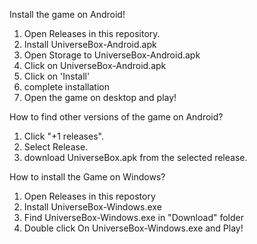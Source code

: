 Install the game on Android!
1. Open Releases in this repository.
2. Install UniverseBox-Android.apk
3. Open Storage to UniverseBox-Android.apk
4. Click on UniverseBox-Android.apk
5. Click on 'Install'
6. complete installation
7. Open the game on desktop and play!

How to find other versions of the game on Android?
1. Click "+1 releases".
2. Select Release.
3. download UniverseBox.apk from the selected release.

How to install the Game on Windows?
1. Open Releases in this repostory
2. Install UniverseBox-Windows.exe
3. Find UniverseBox-Windows.exe in "Download" folder
4. Double click On UniverseBox-Windows.exe and Play!
